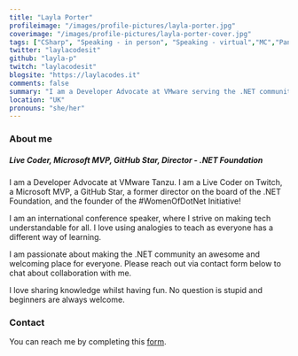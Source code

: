 ```yaml
---
title: "Layla Porter"
profileimage: "/images/profile-pictures/layla-porter.jpg"
coverimage: "/images/profile-pictures/layla-porter-cover.jpg"
tags: ["CSharp", "Speaking - in person", "Speaking - virtual","MC","Panels","Mentorship", "Azure", "MVP", "JavaScript", "Blazor", "Web", "Serverless", "Microservices", "Architecture", "DevRel"]
twitter: "laylacodesit"
github: "layla-p"
twitch: "laylacodesit"
blogsite: "https://laylacodes.it"
comments: false
summary: "I am a Developer Advocate at VMware serving the .NET community. I am a Live Coder on Twitch, a Microsoft MVP, and a GitHub Star."
location: "UK"
pronouns: "she/her"
---
```



### About me
##### **Live Coder, Microsoft MVP, GitHub Star, Director - .NET Foundation**
I am a Developer Advocate at VMware Tanzu. I am a Live Coder on Twitch, a Microsoft MVP, a GitHub Star, a former director on the board of the .NET Foundation, and the founder of the #WomenOfDotNet Initiative!

I am an international conference speaker, where I strive on making tech understandable for all. I love using analogies to teach as everyone has a different way of learning.

I am passionate about making the .NET community an awesome and welcoming place for everyone. Please reach out via contact form below to chat about collaboration with me.

I love sharing knowledge whilst having fun. No question is stupid and beginners are always welcome.

### Contact

You can reach me by completing this [form](https://forms.gle/Mdf13m1Wuia5jDEL8).
